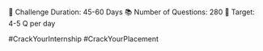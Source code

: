 📅 Challenge Duration: 45-60 Days
📚 Number of Questions: 280
🎯 Target: 4-5 Q per day

#CrackYourInternship #CrackYourPlacement
